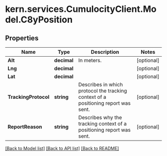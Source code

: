 
# kern.services.CumulocityClient.Model.C8yPosition

## Properties

Name | Type | Description | Notes
------------ | ------------- | ------------- | -------------
**Alt** | **decimal** | In meters. | [optional] 
**Lng** | **decimal** |  | [optional] 
**Lat** | **decimal** |  | [optional] 
**TrackingProtocol** | **string** | Describes in which protocol the tracking context of a positioning report was sent. | [optional] 
**ReportReason** | **string** | Describes why the tracking context of a positioning report was sent. | [optional] 

[[Back to Model list]](../README.md#documentation-for-models)
[[Back to API list]](../README.md#documentation-for-api-endpoints)
[[Back to README]](../README.md)

